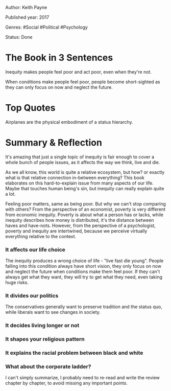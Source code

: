 Author: Keith Payne

Published year: 2017

Genres: #Social #Political #Psychology

Status: Done


# The Book in 3 Sentences

Inequity makes people feel poor and act poor, even when they're not.

When conditions make people feel poor, people become short-sighted as they can only focus on now and neglect the future.

# Top Quotes

Airplanes are the physical embodiment of a status hierarchy.

# Summary & Reflection

It's amazing that just a single topic of inequity is fair enough to cover a whole bunch of people issues, as it affects the way we think, live and die.

As we all know, this world is quite a relative ecosystem, but how? or exactly what is that relative connection in-between everything? This book elaborates on this hard-to-explain issue from many aspects of our life. Maybe that touches human being's sin, but inequity can really explain quite a lot.

Feeling poor matters, same as being poor. But why we can't stop comparing with others? From the perspective of an economist, poverty is very different from economic inequity. Poverty is about what a person has or lacks, while inequity describes how money is distributed, it's the distance between haves and have-nots. However, from the perspective of a psychologist, poverty and inequity are intertwined, because we perceive virtually everything relative to the context.

### It affects our life choice

The inequity produces a wrong choice of life - "live fast die young". People falling into this condition always have short vision, they only focus on now and neglect the future when conditions make them feel poor. If they can't always get what they want, they will try to get what they need, even taking huge risks.

### It divides our politics

The conservatives generally want to preserve tradition and the status quo, while liberals want to see changes in society.

### It decides living longer or not

### It shapes your religious pattern

### It explains the racial problem between black and white

### What about the corporate ladder?

I can't simply summarize, I probably need to re-read and write the review chapter by chapter, to avoid missing any important points.